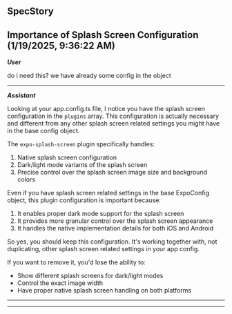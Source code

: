 ## SpecStory

## Importance of Splash Screen Configuration (1/19/2025, 9:36:22 AM)

_**User**_

do i need this? we have already some config in the object

---

_**Assistant**_

Looking at your app.config.ts file, I notice you have the splash screen configuration in the `plugins` array. This configuration is actually necessary and different from any other splash screen related settings you might have in the base config object.

The `expo-splash-screen` plugin specifically handles:
1. Native splash screen configuration
2. Dark/light mode variants of the splash screen
3. Precise control over the splash screen image size and background colors

Even if you have splash screen related settings in the base ExpoConfig object, this plugin configuration is important because:
1. It enables proper dark mode support for the splash screen
2. It provides more granular control over the splash screen appearance
3. It handles the native implementation details for both iOS and Android

So yes, you should keep this configuration. It's working together with, not duplicating, other splash screen related settings in your app config.

If you want to remove it, you'd lose the ability to:
- Show different splash screens for dark/light modes
- Control the exact image width
- Have proper native splash screen handling on both platforms

---



---


